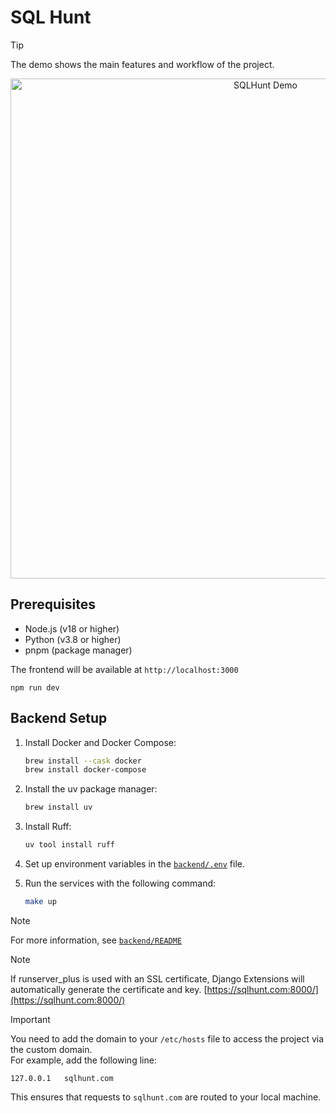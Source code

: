 # SQL Hunt

> [!TIP]
> The demo shows the main features and workflow of the project.
<p align="center">
  <img src="demo.gif" alt="SQLHunt Demo" width="800"/>
</p>

## Prerequisites

- Node.js (v18 or higher)
- Python (v3.8 or higher)
- pnpm (package manager)

The frontend will be available at `http://localhost:3000`

   ```
   npm run dev
   ```

## Backend Setup

1. Install Docker and Docker Compose:

   ```bash
   brew install --cask docker
   brew install docker-compose

2. Install the uv package manager:

   ```bash
   brew install uv 
   ```

3. Install Ruff:

   ```bash
   uv tool install ruff
   ```

4. Set up environment variables in the [`backend/.env`](backend/.env) file.

5. Run the services with the following command:
    ```bash
    make up
    ```

> [!NOTE]
> For more information, see [`backend/README`](backend/README.md)

> [!NOTE]
> If runserver_plus is used with an SSL certificate, Django Extensions will automatically generate the certificate and key. [https://sqlhunt.com:8000/](https://sqlhunt.com:8000/)

> [!IMPORTANT]
>
> You need to add the domain to your `/etc/hosts` file to access the project via the custom domain.  
> For example, add the following line:
>
> ```
> 127.0.0.1   sqlhunt.com
> ```
>
> This ensures that requests to `sqlhunt.com` are routed to your local machine.